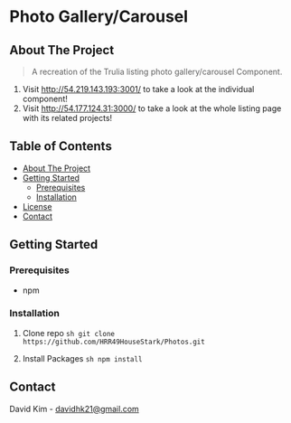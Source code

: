 # Photo Gallery/Carousel

## About The Project

> A recreation of the Trulia listing photo gallery/carousel Component.
1. Visit http://54.219.143.193:3001/ to take a look at the individual component!
1. Visit http://54.177.124.31:3000/ to take a look at the whole listing page with its related projects!

## Table of Contents

* [About The Project](#about-the-project)
* [Getting Started](#getting-started)
  * [Prerequisites](#prerequisites)
  * [Installation](#installation)
* [License](#license)
* [Contact](#contact)

## Getting Started

### Prerequisites
* npm

### Installation
1. Clone repo
``sh
git clone https://github.com/HRR49HouseStark/Photos.git
``

2. Install Packages
``sh
npm install
``

## Contact
David Kim - davidhk21@gmail.com
